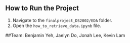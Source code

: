 ## How to Run the Project

1. Navigate to the `finalproject_DS2002/EDA` folder.
2. Open the `how_to_retrieve_data.ipynb` file.

##Team: Benjamin Yeh, Jaelyn Do, Jonah Lee, Kevin Lam
